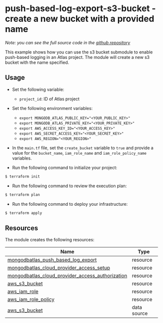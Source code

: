 # push-based-log-export-s3-bucket - create a new bucket with a provided name

_Note: you can see the full source code in the [github repository](https://github.com/terraform-mongodbatlas-modules/terraform-mongodbatlas-push-based-log-export/tree/main/examples/s3bucket-create-bucket-provided-name)_

This example shows how you can use the s3 bucket submodule to enable push-based logging in an Atlas project. The module will create a new s3 bucket with the name specified.


## Usage

- Set the following variable: 

    - `project_id`: ID of Atlas project

- Set the following environment variables:

    -  `export MONGODB_ATLAS_PUBLIC_KEY="<YOUR_PUBLIC_KEY>"`
    -  `export MONGODB_ATLAS_PRIVATE_KEY="<YOUR_PRIVATE_KEY>"`
    -  `export AWS_ACCESS_KEY_ID="<YOUR_ACCESS_KEY>"`
    -  `export AWS_SECRET_ACCESS_KEY="<YOUR_SECRET_KEY>"`
    -  `export AWS_REGION="<YOUR_REGION>"`

- In the `main.tf` file, set the `create_bucket` variable to `true` and provide a value for the `bucket_name`, `iam_role_name` and `iam_role_policy_name` variables.

- Run the following command to initialize your project:

```bash
$ terraform init
```

- Run the following command to review the execution plan:

```bash
$ terraform plan
```

- Run the following command to deploy your infrastructure:

```bash
$ terraform apply
```

## Resources

The module creates the following resources:

| Name | Type |
|------|------|
| [mongodbatlas_push_based_log_export](https://registry.terraform.io/providers/mongodb/mongodbatlas/latest/docs/resources/push_based_log_export) | resource |
| [mongodbatlas_cloud_provider_access_setup](https://registry.terraform.io/providers/mongodb/mongodbatlas/latest/docs/resources/cloud_provider_access#mongodbatlas_cloud_provider_access_setup) | resource |
| [mongodbatlas_cloud_provider_access_authorization](https://registry.terraform.io/providers/mongodb/mongodbatlas/latest/docs/resources/cloud_provider_access#mongodbatlas_cloud_provider_access_authorization) | resource |
| [aws_s3_bucket](https://registry.terraform.io/providers/hashicorp/aws/latest/docs/resources/s3_bucket) | resource |
| [aws_iam_role](https://registry.terraform.io/providers/hashicorp/aws/latest/docs/resources/iam_role) | resource |
| [aws_iam_role_policy](https://registry.terraform.io/providers/hashicorp/aws/latest/docs/resources/iam_role_policy) | resource |
| [aws_s3_bucket](https://registry.terraform.io/providers/hashicorp/aws/latest/docs/data-sources/s3_bucket) | data source |
